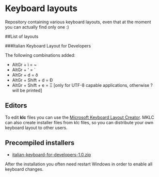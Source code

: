 # Keyboard layouts
Repository containing various keyboard layouts, even that at the moment you can actually find only one :)

##List of layouts

###Italian Keyboard Layout for Developers

The following combinations added:

* AltGr + ì = ~
* AltGr + ' = `
* AltGr + d = ð
* AltGr + Shift + d = Ð
* AltGr + Shift + e = Ξ [only for UTF-8 capable applications, otherwise ? will be printed]

## Editors

To edit **klc** files you can use the [Microsoft Keyboard Layout Creator](https://msdn.microsoft.com/en-us/goglobal/bb964665.aspx). MKLC can also create installer files from klc files, so you can distribute your own keyboard layout to other users.

## Precompiled installers

* [italian-keyboard-for-developers-1.0.zip](https://onedrive.live.com/redir?resid=E0EDEC79268FC32E!1086&authkey=!AL7F1NfjF-ExApk&ithint=file%2czip)

After the installation you often need restart Windows in order to enable all keyboard changes.
